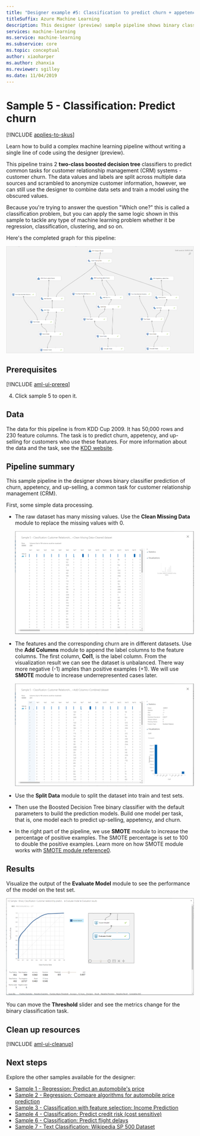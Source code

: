 ```yaml
---
title: "Designer example #5: Classification to predict churn + appetency + up-selling"
titleSuffix: Azure Machine Learning
description: This designer (preview) sample pipeline shows binary classifier prediction of churn, a common task for customer relationship management (CRM).
services: machine-learning
ms.service: machine-learning
ms.subservice: core
ms.topic: conceptual
author: xiaoharper
ms.author: zhanxia
ms.reviewer: sgilley
ms.date: 11/04/2019
---
```


# Sample 5 - Classification: Predict churn
[!INCLUDE [applies-to-skus](../../../includes/aml-applies-to-enterprise-sku.md)]

Learn how to build a complex machine learning pipeline without writing a single line of code using the designer (preview).

This pipeline trains 2 **two-class boosted decision tree** classifiers to predict common tasks for customer relationship management (CRM) systems - customer churn. The data values and labels are split across multiple data sources and scrambled to anonymize customer information, however, we can still use the designer to combine data sets and train a model using the obscured values.

Because you're trying to answer the question "Which one?" this is called a classification problem, but you can apply the same logic shown in this sample to tackle any type of machine learning problem whether it be regression, classification, clustering, and so on.

Here's the completed graph for this pipeline:

![Pipeline graph](./media/how-to-ui-sample-classification-predict-churn/pipeline-graph.png)

## Prerequisites

[!INCLUDE [aml-ui-prereq](../../../includes/aml-ui-prereq.md)]

4. Click sample 5 to open it. 

## Data

The data for this pipeline is from KDD Cup 2009. It has 50,000 rows and 230 feature columns. The task is to predict churn, appetency, and up-selling for customers who use these features. For more information about the data and the task, see the [KDD website](https://www.kdd.org/kdd-cup/view/kdd-cup-2009).

## Pipeline summary

This sample pipeline in the designer shows binary classifier prediction of churn, appetency, and up-selling, a common task for customer relationship management (CRM).

First, some simple data processing.

- The raw dataset has many missing values. Use the **Clean Missing Data** module to replace the missing values with 0.

    ![Clean the dataset](./media/how-to-ui-sample-classification-predict-churn/cleaned-dataset.png)

- The features and the corresponding churn are in different datasets. Use the **Add Columns** module to append the label columns to the feature columns. The first column, **Col1**, is the label column. From the visualization result we can see the dataset is unbalanced. There way more negative (-1) amples than positive examples (+1). We will use **SMOTE** module to increase underrepresented cases later.

    ![Add the column dataset](./media/how-to-ui-sample-classification-predict-churn/added-column1.png)



- Use the **Split Data** module to split the dataset into train and test sets.

- Then use the Boosted Decision Tree binary classifier with the default parameters to build the prediction models. Build one model per task, that is, one model each to predict up-selling, appetency, and churn.

- In the right part of the pipeline, we use **SMOTE** module to increase the percentage of positive examples. The SMOTE percentage is set to 100 to double the positive examples. Learn more on how SMOTE module works with [SMOTE module reference0](../././algorithm-module-reference/SMOTE.md).

## Results

Visualize the output of the **Evaluate Model** module to see the performance of the model on the test set. 

![Evaluate the results](./media/how-to-ui-sample-classification-predict-churn/evaluate-result.png)

 You can move the **Threshold** slider and see the metrics change for the binary classification task. 

## Clean up resources

[!INCLUDE [aml-ui-cleanup](../../../includes/aml-ui-cleanup.md)]

## Next steps

Explore the other samples available for the designer:

- [Sample 1 - Regression: Predict an automobile's price](how-to-designer-sample-regression-automobile-price-basic.md)
- [Sample 2 - Regression: Compare algorithms for automobile price prediction](how-to-designer-sample-regression-automobile-price-compare-algorithms.md)
- [Sample 3 - Classification with feature selection: Income Prediction](how-to-designer-sample-classification-predict-income.md)
- [Sample 4 - Classification: Predict credit risk (cost sensitive)](how-to-designer-sample-classification-credit-risk-cost-sensitive.md)
- [Sample 6 - Classification: Predict flight delays](how-to-designer-sample-classification-flight-delay.md)
- [Sample 7 - Text Classification: Wikipedia SP 500 Dataset](how-to-designer-sample-text-classification.md)